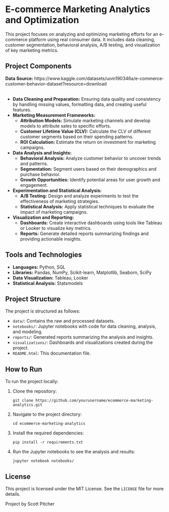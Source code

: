 <h1>E-commerce Marketing Analytics and Optimization</h1>

<p>This project focuses on analyzing and optimizing marketing efforts for an e-commerce platform using real consumer data. It includes data cleaning, customer segmentation, behavioral analysis, A/B testing, and visualization of key marketing metrics.</p>

<h2>Project Components</h2>
<strong>Data Source: </strong><url>https://www.kaggle.com/datasets/uom190346a/e-commerce-customer-behavior-dataset?resource=download</url>
<br><br>
<ul>
    <li><strong>Data Cleaning and Preparation:</strong> Ensuring data quality and consistency by handling missing values, formatting data, and creating useful features.</li>
    <li><strong>Marketing Measurement Frameworks:</strong>
        <ul>
            <li><strong>Attribution Models:</strong> Simulate marketing channels and develop models to attribute sales to specific efforts.</li>
            <li><strong>Customer Lifetime Value (CLV):</strong> Calculate the CLV of different customer segments based on their spending patterns.</li>
            <li><strong>ROI Calculation:</strong> Estimate the return on investment for marketing campaigns.</li>
        </ul>
    </li>
    <li><strong>Data Analysis and Insights:</strong>
        <ul>
            <li><strong>Behavioral Analysis:</strong> Analyze customer behavior to uncover trends and patterns.</li>
            <li><strong>Segmentation:</strong> Segment users based on their demographics and purchase behavior.</li>
            <li><strong>Growth Opportunities:</strong> Identify potential areas for user growth and engagement.</li>
        </ul>
    </li>
    <li><strong>Experimentation and Statistical Analysis:</strong>
        <ul>
            <li><strong>A/B Testing:</strong> Design and analyze experiments to test the effectiveness of marketing strategies.</li>
            <li><strong>Statistical Analysis:</strong> Apply statistical techniques to evaluate the impact of marketing campaigns.</li>
        </ul>
    </li>
    <li><strong>Visualization and Reporting:</strong>
        <ul>
            <li><strong>Dashboards:</strong> Create interactive dashboards using tools like Tableau or Looker to visualize key metrics.</li>
            <li><strong>Reports:</strong> Generate detailed reports summarizing findings and providing actionable insights.</li>
        </ul>
    </li>
</ul>

<h2>Tools and Technologies</h2>
<ul>
    <li><strong>Languages:</strong> Python, SQL</li>
    <li><strong>Libraries:</strong> Pandas, NumPy, Scikit-learn, Matplotlib, Seaborn, SciPy</li>
    <li><strong>Data Visualization:</strong> Tableau, Looker</li>
    <li><strong>Statistical Analysis:</strong> Statsmodels</li>
</ul>

<h2>Project Structure</h2>
<p>The project is structured as follows:</p>
<ul>
    <li><code>data/</code>: Contains the raw and processed datasets.</li>
    <li><code>notebooks/</code>: Jupyter notebooks with code for data cleaning, analysis, and modeling.</li>
    <li><code>reports/</code>: Generated reports summarizing the analysis and insights.</li>
    <li><code>visualizations/</code>: Dashboards and visualizations created during the project.</li>
    <li><code>README.html</code>: This documentation file.</li>
</ul>

<h2>How to Run</h2>
<p>To run the project locally:</p>
<ol>
    <li>Clone the repository:</li>
    <pre><code>git clone https://github.com/yourusername/ecommerce-marketing-analytics.git</code></pre>
    <li>Navigate to the project directory:</li>
    <pre><code>cd ecommerce-marketing-analytics</code></pre>
    <li>Install the required dependencies:</li>
    <pre><code>pip install -r requirements.txt</code></pre>
    <li>Run the Jupyter notebooks to see the analysis and results:</li>
    <pre><code>jupyter notebook notebooks/</code></pre>
</ol>

<h2>License</h2>
<p>This project is licensed under the MIT License. See the <code>LICENSE</code> file for more details.</p>

<div class="footer">
    <p>Project by Scott Pitcher</p>
</div>

</body>
</html>
